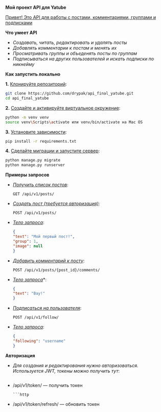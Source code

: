 <strong>Мой проект API для Yatube</strong>

<ins>Привет! Это API для работы с постами, комментариями, группами и подписками</ins>


**Что умеет API**

- *Создавать, читать, редактировать и удалять посты*  
- *Добавлять комментарии к постам и менять их*  
- *Просматривать группы и объеденять посты по группам*  
- *Подписываться на других пользователей и искать подписки по никнейму*  


**Как запустить локально**

**1.** <ins>Клонируйте репозиторий</ins>:
```bash
git clone https://github.com/drypak/api_final_yatube.git
cd api_final_yatube
```

**2.** <ins>Создайте и активируйте виртуальное окружение</ins>:
```bash
python -m venv venv
source venv\Scripts\activate или venv/bin/activate на Mac OS
```

**3.** <ins>Установите зависимости</ins>:
```bash
pip install -r requirements.txt
```

**4.** <ins>Сделайте миграции и запустите сервер</ins>:
```bash
python manage.py migrate
python manage.py runserver
```


**Примеры запросов**  
- *<ins>Получить список постов</ins>*:  
  ```http  
  GET /api/v1/posts/  
  ```  
  
- *<ins>Создать пост (требуется авторизация)</ins>*:  
  ```http  
  POST /api/v1/posts/  
  ```
- *<ins>Тело запроса</ins>*:  
  ```json  
  {  
  "text": "Мой первый пост!",  
  "group": 1,  
  "image": null  
  }  
  ```  
- *<ins>Добавить комментарий к посту</ins>*:  
  ```http  
  POST /api/v1/posts/{post_id}/comments/  
  ```  
- *<ins>Тело запроса*</ins>*:  
  ```json  
  {  
  "text": "Вау!"  
  }  
  ```  
- *<ins>Подписаться на пользователя</ins>*:  
  ```http  
  POST /api/v1/follow/  
  ```  
- *<ins>Тело запроса</ins>*:  
  ```json  
  {  
  "following": "username"  
  }  
  ```  


**Авторизация** 
- *Для создания и редактирования нужно авторизоваться. Используется JWT, токены можно получить тут*:
  ```http
- /api/v1/token/ — получить токен
  ```
  ```http
- /api/v1/token/refresh/ — обновить токен
  ```


